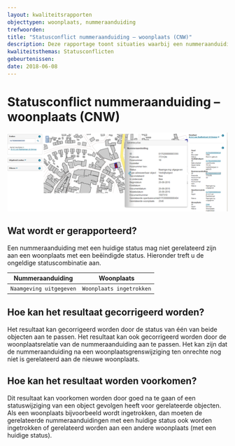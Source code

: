 ```yaml
---
layout: kwaliteitsrapporten
objecttypen: woonplaats, nummeraanduiding
trefwoorden:
title: "Statusconflict nummeraanduiding – woonplaats (CNW)"
description: Deze rapportage toont situaties waarbij een nummeraanduiding met een huidige status gerelateerd is aan een woonplaats met een beëindigde status.
kwaliteitsthemas: Statusconflicten
gebeurtenissen:
date: 2018-06-08
---
```


# Statusconflict nummeraanduiding – woonplaats (CNW)

![](afbeeldingen/statusconflict-nummeraanduiding-woonplaats.png)

## Wat wordt er gerapporteerd?

Een nummeraanduiding met een huidige status mag niet gerelateerd zijn aan een woonplaats met een beëindigde status. Hieronder treft u de ongeldige statuscombinatie aan.

Nummeraanduiding | Woonplaats |
|:---:|:---:|
`Naamgeving uitgegeven` | `Woonplaats ingetrokken` |

## Hoe kan het resultaat gecorrigeerd worden?

Het resultaat kan gecorrigeerd worden door de status van één van beide objecten aan te passen. Het resultaat kan ook gecorrigeerd worden door de woonplaatsrelatie van de nummeraanduiding aan te passen. Het kan zijn dat de nummeraanduiding na een woonplaatsgrenswijziging ten onrechte nog niet is gerelateerd aan de nieuwe woonplaats.

## Hoe kan het resultaat worden voorkomen?

Dit resultaat kan voorkomen worden door goed na te gaan of een statuswijziging van een object gevolgen heeft voor gerelateerde objecten. Als een woonplaats bijvoorbeeld wordt ingetrokken, dan moeten de gerelateerde nummeraanduidingen met een huidige status ook worden ingetrokken of gerelateerd worden aan een andere woonplaats (met een huidige status).
